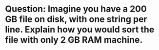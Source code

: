 # Question: Imagine you have a 200 GB file on disk, with one string per line. Explain how you would sort the file with only 2 GB RAM machine.